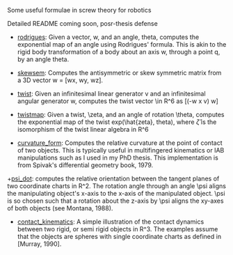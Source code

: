 Some useful formulae in screw theory for robotics

Detailed README coming soon, posr-thesis defense

+ [rodrigues](/rodrigues.m): Given a vector, w, and an angle, theta, computes the exponential map of an angle using Rodrigues' formula. This is akin to the rigid body transformation of a body about an axis w, through a point q, by an angle theta.

+ [skewsem](skewsem.m): Computes the antisymmetric or skew symmetric matrix from a 3D vector w = [wx, wy, wz].

+ [twist](/twist.m): Given an infinitesimal linear generator v and an infinitesimal angular generator w, computes the twist vector \in R^6 as [(-w x v) w]

+ [twistmap](/twistmap.m): Given a twist, \zeta, and an angle of rotation \theta, computes the exponential map of the twist exp(\hat{zeta}, theta), where $\hat{\zeta}$ is the isomorphism of the twist linear algebra in R^6

+ [curvature_form](/curvature_form.m): Computes the relative curvature at the point of contact of two objects. This is typically useful in multifingered kinematics or IAB manipulations such as I used in my PhD thesis. This implementation is from Spivak's differential geometry book, 1979.

+[psi_dot](/psi_dot.m): computes the relative orientation between the tangent planes of two coordinate charts in R^2. The rotation angle through an angle \psi aligns the manipulating object's x-axis to the x-axis of the manipulated object. \psi is so chosen such that a rotation about the z-axis by \psi aligns the xy-axes of both objects (see Montana, 1988).

+ [contact_kinematics](/contact_kinematics.m): A simple illustration of the contact dynamics between two rigid, or semi rigid objects in R^3. The examples assume that the objects are spheres with single coordinate charts as defined in [Murray, 1990].
